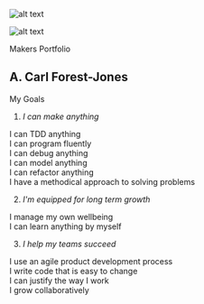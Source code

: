 ![alt text](https://cdn-images-1.medium.com/max/1600/1*bO0hO8Y9t2aHx4l4126BYg.jpeg)

<centre>![alt text](https://course_report_production.s3.amazonaws.com/rich/rich_files/rich_files/4655/s300/makers-logo-lockupv-black.png)</centre>

<centre>Makers Portfolio</centre>

## A. Carl Forest-Jones

My Goals 

1. *I can make anything*<br>

 I can TDD anything<br>
 I can program fluently<br>
 I can debug anything<br>
 I can model anything<br>
 I can refactor anything<br>
 I have a methodical approach to solving problems<br>
 
2. *I'm equipped for long term growth*<br>

 I manage my own wellbeing<br>
 I can learn anything by myself<br>
 

3. *I help my teams succeed*<br>

 I use an agile product development process<br>
 I write code that is easy to change<br>
 I can justify the way I work<br>
 I grow collaboratively<br>

